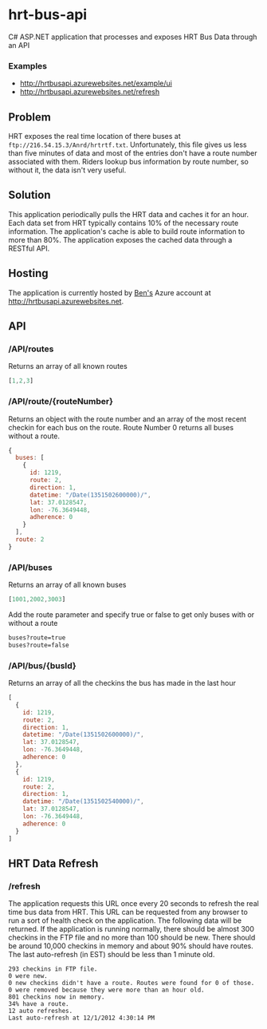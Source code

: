 hrt-bus-api
===========

C# ASP.NET application that processes and exposes HRT Bus Data through an API

### Examples

- <http://hrtbusapi.azurewebsites.net/example/ui>
- <http://hrtbusapi.azurewebsites.net/refresh>

## Problem

HRT exposes the real time location of there buses at `ftp://216.54.15.3/Anrd/hrtrtf.txt`. Unfortunately, this file gives us less than five minutes of data and most of the entries don't have a route number associated with them. Riders lookup bus information by route number, so without it, the data isn't very useful.

## Solution

This application periodically pulls the HRT data and caches it for an hour. Each data set from HRT typically contains 10% of the necessary route information. The application's cache is able to build route information to more than 80%. The application exposes the cached data through a RESTful API.

## Hosting

The application is currently hosted by [Ben's](https://github.com/bschoenfeld) Azure account at <http://hrtbusapi.azurewebsites.net>.

## API

### /API/routes

Returns an array of all known routes
```javascript
[1,2,3]
```

### /API/route/{routeNumber}

Returns an object with the route number and an array of the most recent checkin for each bus on the route. Route Number 0 returns all buses without a route.
```javascript
{
  buses: [
    {
      id: 1219,
      route: 2,
      direction: 1,
      datetime: "/Date(1351502600000)/",
      lat: 37.0128547,
      lon: -76.3649448,
      adherence: 0
    }
  ],
  route: 2
}
```

### /API/buses

Returns an array of all known buses
```javascript
[1001,2002,3003]
```

Add the route parameter and specify true or false to get only buses with or without a route
```html
buses?route=true
buses?route=false
```

### /API/bus/{busId}

Returns an array of all the checkins the bus has made in the last hour

```javascript
[
  {
    id: 1219,
    route: 2,
    direction: 1,
    datetime: "/Date(1351502600000)/",
    lat: 37.0128547,
    lon: -76.3649448,
    adherence: 0
  },
  {
    id: 1219,
    route: 2,
    direction: 1,
    datetime: "/Date(1351502540000)/",
    lat: 37.0128547,
    lon: -76.3649448,
    adherence: 0
  }
]
```

## HRT Data Refresh

### /refresh

The application requests this URL once every 20 seconds to refresh the real time bus data from HRT. This URL can be requested from any browser to run a sort of health check on the application. The following data will be returned. If the application is running normally, there should be almost 300 checkins in the FTP file and no more than 100 should be new. There should be around 10,000 checkins in memory and about 90% should have routes. The last auto-refresh (in EST) should be less than 1 minute old.

```
293 checkins in FTP file.
0 were new.
0 new checkins didn't have a route. Routes were found for 0 of those.
0 were removed because they were more than an hour old.
801 checkins now in memory.
34% have a route.
12 auto refreshes.
Last auto-refresh at 12/1/2012 4:30:14 PM
```

